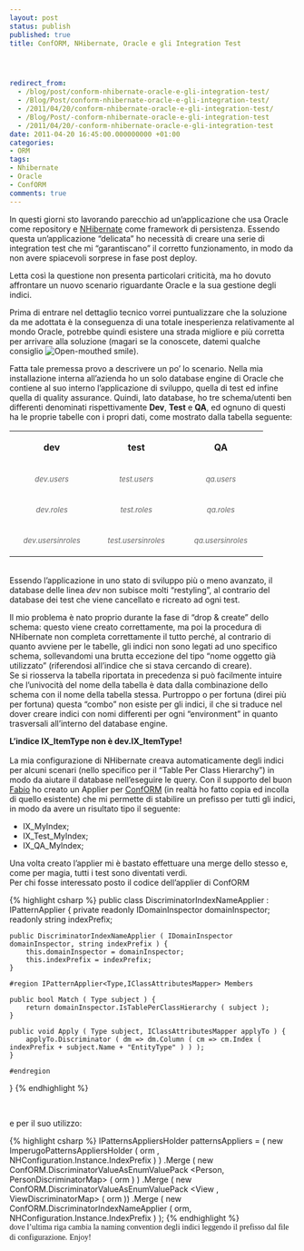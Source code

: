```yaml
---
layout: post
status: publish
published: true
title: ConfORM, NHibernate, Oracle e gli Integration Test




redirect_from: 
  - /blog/post/conform-nhibernate-oracle-e-gli-integration-test/
  - /Blog/Post/conform-nhibernate-oracle-e-gli-integration-test/
  - /2011/04/20/conform-nhibernate-oracle-e-gli-integration-test/
  - /Blog/Post/-conform-nhibernate-oracle-e-gli-integration-test
  - /2011/04/20/-conform-nhibernate-oracle-e-gli-integration-test
date: 2011-04-20 16:45:00.000000000 +01:00
categories:
- ORM
tags:
- Nhibernate
- Oracle
- ConfORM
comments: true
---
```

<p>In questi giorni sto lavorando parecchio ad un’applicazione che usa Oracle come repository e <a title="Posts su NHibernate" href="http://www.tostring.it/categories/archive/nhibernate/">NHibernate</a> come framework di persistenza. Essendo questa un’applicazione “delicata” ho necessità di creare una serie di integration test che mi “garantiscano” il corretto funzionamento, in modo da non avere spiacevoli sorprese in fase post deploy.</p>  <p>Letta così la questione non presenta particolari criticità, ma ho dovuto affrontare un nuovo scenario riguardante Oracle e la sua gestione degli indici.</p>  <p>Prima di entrare nel dettaglio tecnico vorrei puntualizzare che la soluzione da me adottata è la conseguenza di una totale inesperienza relativamente al mondo Oracle, potrebbe quindi esistere una strada migliore e più corretta per arrivare alla soluzione (magari se la conoscete, datemi qualche consiglio <img style="border-bottom-style: none; border-left-style: none; border-top-style: none; border-right-style: none" class="wlEmoticon wlEmoticon-openmouthedsmile" alt="Open-mouthed smile" src="http://www.tostring.it/UserFiles/imperugo/wlEmoticon-openmouthedsmile_2_1.png" />).</p>  <p>Fatta tale premessa provo a descrivere un po’ lo scenario. Nella mia installazione interna all’azienda ho un solo database engine di Oracle che contiene al suo interno l’applicazione di sviluppo, quella di test ed infine quella di quality assurance. Quindi, lato database, ho tre schema/utenti ben differenti denominati rispettivamente <strong>Dev</strong>, <strong>Test</strong> e <strong>QA</strong>, ed ognuno di questi ha le proprie tabelle con i propri dati, come mostrato dalla tabella seguente:</p>  <table border="0" cellspacing="0" cellpadding="2" width="400"><tbody>     <tr>       <td valign="top" width="133">         <p align="center"><strong>dev</strong></p>       </td>        <td valign="top" width="133">         <p align="center"><strong>test</strong></p>       </td>        <td valign="top" width="133">         <p align="center"><strong>QA</strong></p>       </td>     </tr>      <tr>       <td valign="top" width="133">         <p align="center"><em><font color="#666666" size="2">dev.users</font></em></p>       </td>        <td valign="top" width="133">         <p align="center"><em><font color="#666666" size="2">test.users</font></em></p>       </td>        <td valign="top" width="133">         <p align="center"><em><font color="#666666" size="2">qa.users</font></em></p>       </td>     </tr>      <tr>       <td valign="top" width="133">         <p align="center"><em><font color="#666666" size="2">dev.roles</font></em></p>       </td>        <td valign="top" width="133">         <p align="center"><em><font color="#666666" size="2">test.roles</font></em></p>       </td>        <td valign="top" width="133">         <p align="center"><em><font color="#666666" size="2">qa.roles</font></em></p>       </td>     </tr>      <tr>       <td valign="top" width="133">         <p align="center"><em><font color="#666666" size="2">dev.usersinroles</font></em></p>       </td>        <td valign="top" width="133">         <p align="center"><em><font color="#666666" size="2">test.usersinroles</font></em></p>       </td>        <td valign="top" width="133">         <p align="center"><em><font color="#666666" size="2">qa.usersinroles</font></em></p>       </td>     </tr>   </tbody></table>  <p>   <br />Essendo l’applicazione in uno stato di sviluppo più o meno avanzato, il database delle linea <i>dev</i> non subisce molti “restyling”, al contrario del database dei test che viene cancellato e ricreato ad ogni test.</p>  <p>Il mio problema è nato proprio durante la fase di “drop &amp; create” dello schema: questo viene creato correttamente, ma poi la procedura di NHibernate non completa correttamente il tutto perché, al contrario di quanto avviene per le tabelle, gli indici non sono legati ad uno specifico schema, sollevandomi una brutta eccezione del tipo “nome oggetto già utilizzato” (riferendosi all’indice che si stava cercando di creare).    <br />Se si riosserva la tabella riportata in precedenza si può facilmente intuire che l’univocità del nome della tabella è data dalla combinazione dello schema con il nome della tabella stessa. Purtroppo o per fortuna (direi più per fortuna) questa “combo” non esiste per gli indici, il che si traduce nel dover creare indici con nomi differenti per ogni “environment” in quanto trasversali all’interno del database engine.</p>  <p><strong>L’indice IX_ItemType non è dev.IX_ItemType!</strong>     <br />    <br />La mia configurazione di NHibernate creava automaticamente degli indici per alcuni scenari (nello specifico per il “Table Per Class Hierarchy”) in modo da aiutare il database nell’eseguire le query. Con il supporto del buon <a title="Fabio Maulo&#39;s blog" href="http://fabiomaulo.blogspot.com" rel="nofollow" target="_blank">Fabio</a> ho creato un Applier per <a title="ConfORM" href="http://tostring.it/tags/archive/conform" target="_blank">ConfORM</a> (in realtà ho fatto copia ed incolla di quello esistente) che mi permette di stabilire un prefisso per tutti gli indici, in modo da avere un risultato tipo il seguente: </p>  <ul>   <li>IX_MyIndex; </li>    <li>IX_Test_MyIndex; </li>    <li>IX_QA_MyIndex; </li> </ul>  <p>Una volta creato l’applier mi è bastato effettuare una merge dello stesso e, come per magia, tutti i test sono diventati verdi.    <br />Per chi fosse interessato posto il codice dell’applier di ConfORM</p>  {% highlight csharp %}
public class DiscriminatorIndexNameApplier : IPatternApplier<Type, IClassAttributesMapper> {
    private readonly IDomainInspector domainInspector;
    readonly string indexPrefix;

    public DiscriminatorIndexNameApplier ( IDomainInspector domainInspector, string indexPrefix ) {
        this.domainInspector = domainInspector;
        this.indexPrefix = indexPrefix;
    }

    #region IPatternApplier<Type,IClassAttributesMapper> Members

    public bool Match ( Type subject ) {
        return domainInspector.IsTablePerClassHierarchy ( subject );
    }

    public void Apply ( Type subject, IClassAttributesMapper applyTo ) {
        applyTo.Discriminator ( dm => dm.Column ( cm => cm.Index ( indexPrefix + subject.Name + "EntityType" ) ) );
    }

    #endregion
}
{% endhighlight %}
<p>&#160;</p>

<p>e per il suo utilizzo:</p>

{% highlight csharp %}
IPatternsAppliersHolder patternsAppliers = ( new ImperugoPatternsAppliersHolder ( orm , NHConfiguration.Instance.IndexPrefix ) )
    .Merge ( new ConfORM.DiscriminatorValueAsEnumValuePack <Person, PersonDiscriminatorMap> ( orm ) )
    .Merge ( new ConfORM.DiscriminatorValueAsEnumValuePack <View , ViewDiscriminatorMap> ( orm ))
    .Merge ( new ConfORM.DiscriminatorIndexNameApplier ( orm, NHConfiguration.Instance.IndexPrefix ) );
{% endhighlight %}
<br /><font face="Calibri">dove l’ultima riga cambia la naming convention degli indici leggendo il prefisso dal file di configurazione.</font> <font face="Calibri">Enjoy!</font>
